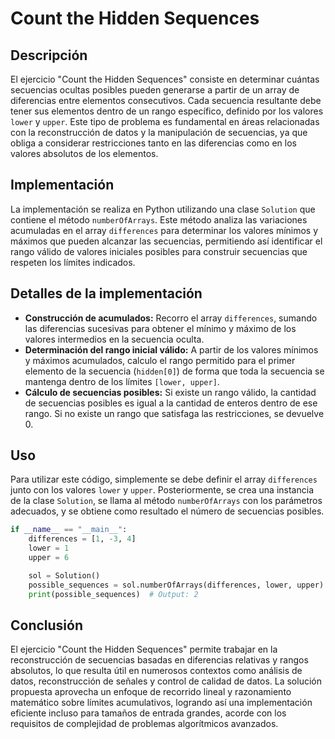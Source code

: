 # Count the Hidden Sequences

## Descripción

El ejercicio "Count the Hidden Sequences" consiste en determinar cuántas secuencias ocultas posibles pueden generarse a partir de un array de diferencias entre elementos consecutivos. Cada secuencia resultante debe tener sus elementos dentro de un rango específico, definido por los valores `lower` y `upper`. Este tipo de problema es fundamental en áreas relacionadas con la reconstrucción de datos y la manipulación de secuencias, ya que obliga a considerar restricciones tanto en las diferencias como en los valores absolutos de los elementos.

## Implementación

La implementación se realiza en Python utilizando una clase `Solution` que contiene el método `numberOfArrays`. Este método analiza las variaciones acumuladas en el array `differences` para determinar los valores mínimos y máximos que pueden alcanzar las secuencias, permitiendo así identificar el rango válido de valores iniciales posibles para construir secuencias que respeten los límites indicados.

## Detalles de la implementación

- **Construcción de acumulados:** Recorro el array `differences`, sumando las diferencias sucesivas para obtener el mínimo y máximo de los valores intermedios en la secuencia oculta.
- **Determinación del rango inicial válido:** A partir de los valores mínimos y máximos acumulados, calculo el rango permitido para el primer elemento de la secuencia (`hidden[0]`) de forma que toda la secuencia se mantenga dentro de los límites `[lower, upper]`.
- **Cálculo de secuencias posibles:** Si existe un rango válido, la cantidad de secuencias posibles es igual a la cantidad de enteros dentro de ese rango. Si no existe un rango que satisfaga las restricciones, se devuelve 0.

## Uso

Para utilizar este código, simplemente se debe definir el array `differences` junto con los valores `lower` y `upper`. Posteriormente, se crea una instancia de la clase `Solution`, se llama al método `numberOfArrays` con los parámetros adecuados, y se obtiene como resultado el número de secuencias posibles.

```python
if __name__ == "__main__":
    differences = [1, -3, 4]
    lower = 1
    upper = 6

    sol = Solution()
    possible_sequences = sol.numberOfArrays(differences, lower, upper)
    print(possible_sequences)  # Output: 2
```

## Conclusión

El ejercicio "Count the Hidden Sequences" permite trabajar en la reconstrucción de secuencias basadas en diferencias relativas y rangos absolutos, lo que resulta útil en numerosos contextos como análisis de datos, reconstrucción de señales y control de calidad de datos. La solución propuesta aprovecha un enfoque de recorrido lineal y razonamiento matemático sobre límites acumulativos, logrando así una implementación eficiente incluso para tamaños de entrada grandes, acorde con los requisitos de complejidad de problemas algorítmicos avanzados.
